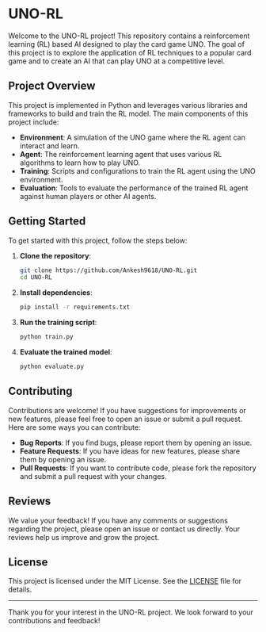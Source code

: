 # UNO-RL

Welcome to the UNO-RL project! This repository contains a reinforcement learning (RL) based AI designed to play the card game UNO. The goal of this project is to explore the application of RL techniques to a popular card game and to create an AI that can play UNO at a competitive level.

## Project Overview

This project is implemented in Python and leverages various libraries and frameworks to build and train the RL model. The main components of this project include:

- **Environment**: A simulation of the UNO game where the RL agent can interact and learn.
- **Agent**: The reinforcement learning agent that uses various RL algorithms to learn how to play UNO.
- **Training**: Scripts and configurations to train the RL agent using the UNO environment.
- **Evaluation**: Tools to evaluate the performance of the trained RL agent against human players or other AI agents.

## Getting Started

To get started with this project, follow the steps below:

1. **Clone the repository**:
    ```bash
    git clone https://github.com/Ankesh9618/UNO-RL.git
    cd UNO-RL
    ```

2. **Install dependencies**:
    ```bash
    pip install -r requirements.txt
    ```

3. **Run the training script**:
    ```bash
    python train.py
    ```

4. **Evaluate the trained model**:
    ```bash
    python evaluate.py
    ```

## Contributing

Contributions are welcome! If you have suggestions for improvements or new features, please feel free to open an issue or submit a pull request. Here are some ways you can contribute:

- **Bug Reports**: If you find bugs, please report them by opening an issue.
- **Feature Requests**: If you have ideas for new features, please share them by opening an issue.
- **Pull Requests**: If you want to contribute code, please fork the repository and submit a pull request with your changes.

## Reviews

We value your feedback! If you have any comments or suggestions regarding the project, please open an issue or contact us directly. Your reviews help us improve and grow the project.

## License

This project is licensed under the MIT License. See the [LICENSE](LICENSE) file for details.

---

Thank you for your interest in the UNO-RL project. We look forward to your contributions and feedback!
